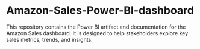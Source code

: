 # Amazon-Sales-Power-BI-dashboard
This repository contains the Power BI artifact and documentation for the Amazon Sales dashboard. It is designed to help stakeholders explore key sales metrics, trends, and insights.
